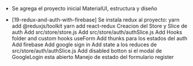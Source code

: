 - Se agrega el proyecto inicial MaterialUI, estructura y diseño

- [19-redux-and-auth-with-firebase]
    Se instala redux al proyecto:
    yarn add @reduxjs/toolkit
    yarn add react-redux
    Creacion del Store y Slice de auth
    Add src/store/store.js
    Add src/store/auth/authSlice.js
    Add Hooks folder and custom hooks useForm
    Add thunks para los estados del auth
    Add firebase
    Add google sign in
    Add state a los reduces de src/store/auth/authSlice.js
    Add disabled botton si el modal de GoogleLogin esta abierto
    Manejo de estado del formulario register
